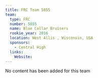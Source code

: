 ```yaml
---
title: FRC Team 5855
team:
  type: FRC
  number: 5855
  name: Blue Collar Bruisers
  rookie_year: 2016
  location: West Allis , Wisconsin, USA
  sponsors:
    - Central High
  links:
    Website: 
---
```

No content has been added for this team